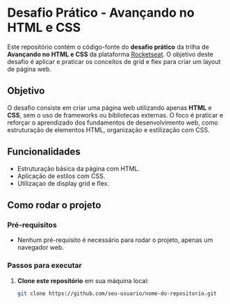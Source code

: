 # Desafio Prático - Avançando no HTML e CSS

Este repositório contém o código-fonte do **desafio prático** da trilha de **Avançando no HTML e CSS** da plataforma [Rocketseat](https://rocketseat.com.br/). O objetivo deste desafio é aplicar e praticar os conceitos de grid e flex para criar um layout de página web.

## Objetivo

O desafio consiste em criar uma página web utilizando apenas **HTML** e **CSS**, sem o uso de frameworks ou bibliotecas externas. O foco é praticar e reforçar o aprendizado dos fundamentos de desenvolvimento web, como estruturação de elementos HTML, organização e estilização com CSS.

## Funcionalidades

- Estruturação básica da página com HTML.
- Aplicação de estilos com CSS.
- Utilizaçao de display grid e flex.

## Como rodar o projeto

### Pré-requisitos

- Nenhum pré-requisito é necessário para rodar o projeto, apenas um navegador web.

### Passos para executar

1. **Clone este repositório** em sua máquina local:

   ```bash
   git clone https://github.com/seu-usuario/nome-do-repositorio.git
